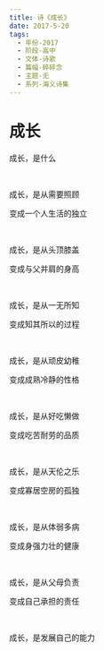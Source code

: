 ```yaml
---
title: 诗《成长》
date: 2017-5-20
tags:
  - 年份-2017
  - 阶段-高中
  - 文体-诗歌
  - 篇幅-碎碎念
  - 主题-无
  - 系列-海义诗集
---
```


# 成长

成长，是什么

<br>

成长，是从需要照顾

变成一个人生活的独立

<br>

成长，是从头顶膝盖

变成与父并肩的身高

<br>

成长，是从一无所知

变成知其所以的过程

<br>

成长，是从顽皮幼稚

变成成熟冷静的性格

<br>

成长，是从好吃懒做

变成吃苦耐劳的品质

<br>

成长，是从天伦之乐

变成寡居空房的孤独

<br>

成长，是从体弱多病

变成身强力壮的健康

<br>

成长，是从父母负责

变成自己承担的责任

<br>

成长，是发展自己的能力
